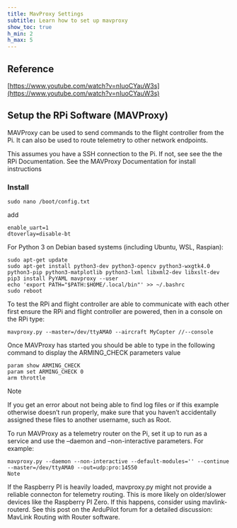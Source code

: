 ```yaml
---
title: MavProxy Settings
subtitle: Learn how to set up mavproxy
show_toc: true
h_min: 2
h_max: 5
---
```


## Reference
[https://www.youtube.com/watch?v=nIuoCYauW3s](https://www.youtube.com/watch?v=nIuoCYauW3s)

## Setup the RPi Software (MAVProxy)
MAVProxy can be used to send commands to the flight controller from the Pi. It can also be used to route telemetry to other network endpoints.

This assumes you have a SSH connection to the Pi. If not, see see the the RPi Documentation.
See the MAVProxy Documentation for install instructions

### Install

```
sudo nano /boot/config.txt
```

add 

```
enable_uart=1
dtoverlay=disable-bt
```

For Python 3 on Debian based systems (including Ubuntu, WSL, Raspian):
```
sudo apt-get update 
sudo apt-get install python3-dev python3-opencv python3-wxgtk4.0 python3-pip python3-matplotlib python3-lxml libxml2-dev libxslt-dev
pip3 install PyYAML mavproxy --user
echo 'export PATH="$PATH:$HOME/.local/bin"' >> ~/.bashrc
sudo reboot
```

To test the RPi and flight controller are able to communicate with each other first ensure the RPi and flight controller are powered, then in a console on the RPi type:
```
mavproxy.py --master=/dev/ttyAMA0 --aircraft MyCopter //--console
```

Once MAVProxy has started you should be able to type in the following command to display the ARMING_CHECK parameters value
```
param show ARMING_CHECK
param set ARMING_CHECK 0
arm throttle
```

Note

If you get an error about not being able to find log files or if this example otherwise doesn’t run properly, make sure that you haven’t accidentally assigned these files to another username, such as Root.


To run MAVProxy as a telemetry router on the Pi, set it up to run as a service and use the –daemon and –non-interactive parameters. For example:
```
mavproxy.py --daemon --non-interactive --default-modules='' --continue --master=/dev/ttyAMA0 --out=udp:pro:14550
Note
```

If the Raspberry PI is heavily loaded, mavproxy.py might not provide a reliable connecton for telemetry routing. This is more likely on older/slower devices like the Raspberry PI Zero. If this happens, consider using mavlink-routerd. See this post on the ArduPilot forum for a detailed discussion: MavLink Routing with Router software.